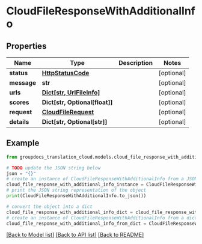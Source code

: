 # CloudFileResponseWithAdditionalInfo


## Properties

Name | Type | Description | Notes
------------ | ------------- | ------------- | -------------
**status** | [**HttpStatusCode**](HttpStatusCode.md) |  | [optional] 
**message** | **str** |  | [optional] 
**urls** | [**Dict[str, UrlFileInfo]**](UrlFileInfo.md) |  | [optional] 
**scores** | **Dict[str, Optional[float]]** |  | [optional] 
**request** | [**CloudFileRequest**](CloudFileRequest.md) |  | [optional] 
**details** | **Dict[str, Optional[str]]** |  | [optional] 

## Example

```python
from groupdocs_translation_cloud.models.cloud_file_response_with_additional_info import CloudFileResponseWithAdditionalInfo

# TODO update the JSON string below
json = "{}"
# create an instance of CloudFileResponseWithAdditionalInfo from a JSON string
cloud_file_response_with_additional_info_instance = CloudFileResponseWithAdditionalInfo.from_json(json)
# print the JSON string representation of the object
print(CloudFileResponseWithAdditionalInfo.to_json())

# convert the object into a dict
cloud_file_response_with_additional_info_dict = cloud_file_response_with_additional_info_instance.to_dict()
# create an instance of CloudFileResponseWithAdditionalInfo from a dict
cloud_file_response_with_additional_info_from_dict = CloudFileResponseWithAdditionalInfo.from_dict(cloud_file_response_with_additional_info_dict)
```
[[Back to Model list]](../README.md#documentation-for-models) [[Back to API list]](../README.md#documentation-for-api-endpoints) [[Back to README]](../README.md)


